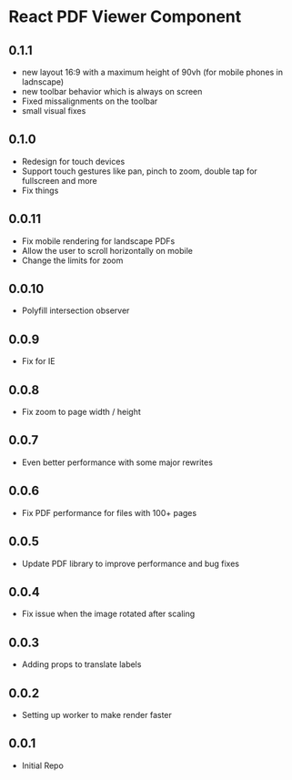 # React PDF Viewer Component

## 0.1.1
- new layout 16:9 with a maximum height of 90vh (for mobile phones in ladnscape)
- new toolbar behavior which is always on screen
- Fixed missalignments on the toolbar
- small visual fixes

## 0.1.0
- Redesign for touch devices
- Support touch gestures like pan, pinch to zoom, double tap for fullscreen and more
- Fix things

## 0.0.11

- Fix mobile rendering for landscape PDFs
- Allow the user to scroll horizontally on mobile
- Change the limits for zoom

## 0.0.10

- Polyfill intersection observer

## 0.0.9

- Fix for IE

## 0.0.8

- Fix zoom to page width / height

## 0.0.7

- Even better performance with some major rewrites

## 0.0.6

- Fix PDF performance for files with 100+ pages


## 0.0.5

- Update PDF library to improve performance and bug fixes 

## 0.0.4

- Fix issue when the image rotated after scaling

## 0.0.3

- Adding props to translate labels

## 0.0.2

- Setting up worker to make render faster

## 0.0.1

- Initial Repo
